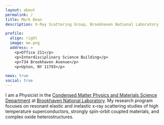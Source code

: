 ```yaml
---
layout: about
permalink: /
title: Mark Dean
description: X-Ray Scattering Group, Brookhaven National Laboratory

profile:
  align: right
  image: me.png
  address: >
    <p>Office 211</p>
    <p>Interdisciplinary Science Building</p>
    <p>734 Brookhaven Avenue</p>
    <p>Upton, NY 11793</p>

news: true
social: true
---
```


I am a Physicist in the [Condensed Matter Physics and Materials Science Department](https://www.bnl.gov/cmpmsd/) at [Brookhaven National Laboratory](https://www.bnl.gov). My research program focuses on resonant elastic and inelastic x-ray scattering studies of high temperature superconductors, strongly spin-orbit coupled materials, and complex oxide heterostructures. 
